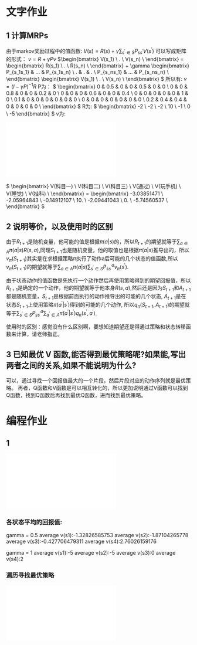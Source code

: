 # 文字作业

## 1 计算MRPs

由于markov奖励过程中的值函数:
$V(s) = R(s) + \gamma \sum_{s^{\prime} \in S} P_{ss^{\prime}}V(s^{\prime})$
可以写成矩阵的形式：
$v = R + \gamma P v$
$\begin{bmatrix}
V(s_1) \\
. \\
V(s_n) \\
\end{bmatrix} = \begin{bmatrix}
R(s_1) \\
. \\
R(s_n) \\
\end{bmatrix} + \gamma \begin{bmatrix}
P_{s_1s_1} & ... & P_{s_1s_n} \\
. & . & . \\
P_{s_ns_1} & ... & P_{s_ns_n} \\
\end{bmatrix} \begin{bmatrix}
V(s_1) \\
. \\
V(s_n) \\
\end{bmatrix}
$
所以有:
$v = (I - \gamma P)^{-1}R$
P为：
$
\begin{bmatrix}
0 & 0.5 & 0 & 0 & 0.5 & 0 & 0 \\
0 & 0 & 0.8 & 0 & 0 & 0.2 & 0 \\
0 & 0 & 0 & 0.6 & 0 & 0 & 0.4 \\
0 & 0 & 0 & 0 & 0 & 1 & 0 \\
0.1 & 0 & 0 & 0 & 0 & 0 & 0 \\
0 & 0 & 0 & 0 & 0 & 0 & 0 \\
0.2 & 0.4 & 0.4 & 0 & 0 & 0 & 0 \\
\end{bmatrix}
$
R为:
$
\begin{bmatrix}
-2 \\
-2 \\
-2 \\
10 \\
-1 \\
0 \\
-5
\end{bmatrix}
$
v为:


![code1.py](code1.py)

$
\begin{bmatrix}
V(科目一) \\
V(科目二) \\
V(科目三) \\
V(通过) \\
V(玩手机) \\
V(睡觉) \\
V(挂科) \\
\end{bmatrix} =
\begin{bmatrix}
-3.03851471 \\
-2.05964843 \\
-0.14912107 \\
10. \\
-2.09441043 \\
0. \\
-5.74560537 \\
\end{bmatrix}
$

## 2 说明等价，以及使用时的区别

由于$R_{t+1}$是随机变量，他可能的值是根据$\pi(a|s)$的，所以$R_{t+1}$的期望就等于$\sum_{a \in A} \pi(a|s)R(s,a)$,同理$S_{t+1}$也是随机变量，他的取值也是根据$\pi(a|s)$推导出的，所以$v_{\pi}(S_{t+1})$其实是在求根据策略$\pi$执行了动作a后可能的几个状态的值函数,所以$v_{\pi}(S_{t+1})$的期望就等于$\sum_{a \in A}\pi(a|s)\sum_{s^{\prime} \in S}P_{ss^{\prime}}^{a}v_{\pi}(s^{\prime})$.

由于状态动作的值函数是先执行一个动作然后再使用策略得到的期望回报值，所以$R_{t+1}$是确定的一个动作，他的期望就等于他本身$R(s,a)$,然后还是因为$S_{t+1}$和$A_{t+1}$都是随机变量，$S_{t+1}$是根据前面执行的动作推导出的可能的几个状态, $A_{t+1}$是在状态$S_{t+1}$上使用策略$\pi(a^{\prime}|s^{\prime})$得到的可能的几个动作, 所以$q_{\pi}(S_{t+1},A_{t+1})$的期望就等于$\sum_{s^{\prime} \in S}P_{ss^{\prime}}^{a}\sum_{a^{\prime} \in A}\pi(a^{\prime}|s^{\prime})q_{\pi}(s^{\prime},a^{\prime})$.

使用时的区别：感觉没有什么区别啊，要想知道期望还是得通过策略和状态转移函数来计算，请老师指正。

## 3 已知最优 V 函数,能否得到最优策略呢?如果能,写出两者之间的关系,如果不能说明为什么?

可以，通过寻找一个回报值最大的一个片段，然后片段对应的动作序列就是最优策略。
再者，Q函数和V函数是可以相互转化的，所以更加说明通过V函数可以找到Q函数，找到Q函数后再找到最优Q函数，进而找到最优策略。

# 编程作业

## 1

![code2.py](code2.py)

### 各状态平均的回报值:
gamma = 0.5
average v(s1):-1.32826585753
average v(s2):-1.87104265778
average v(s3):-0.427706479311
average v(s4):2.76026159176

gamma = 1
average v(s1):-5
average v(s2):-5
average v(s3):0
average v(s4):2

### 遍历寻找最优策略

![code2.py](code2.py)